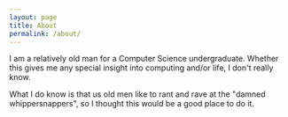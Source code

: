 ```yaml
---
layout: page
title: About
permalink: /about/
---
```


I am a relatively old man for a Computer Science undergraduate. Whether this gives me any special insight
into computing and/or life, I don't really know.

What I do know is that us old men like to rant and rave at the "damned whippersnappers", so I thought this would be a good place to do it.
